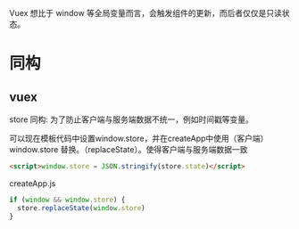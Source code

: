 Vuex 想比于 window 等全局变量而言，会触发组件的更新，而后者仅仅是只读状态。

# 同构

## vuex

store 同构: 为了防止客户端与服务端数据不统一，例如时间戳等变量。

可以现在模板代码中设置window.store，并在createApp中使用（客户端） window.store 替换。（replaceState）。使得客户端与服务端数据一致

```html
<script>window.store = JSON.stringify(store.state)</script>
```

createApp.js

```js
if (window && window.store) {
  store.replaceState(window.store)
}
```

